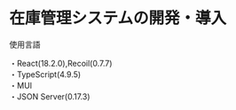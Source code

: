 <h1>在庫管理システムの開発・導入</h1>

<p>使用言語</p>
  ・React(18.2.0),Recoil(0.7.7)</br>
  ・TypeScript(4.9.5)</br>
  ・MUI</br>
  ・JSON Server(0.17.3)</br>
  
